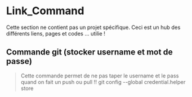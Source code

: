 # Link_Command
Cette section ne contient pas un projet spécifique.
Ceci est un hub des différents liens, pages et codes ... utilie !

## Commande git (stocker username et mot de passe)
> Cette commande permet de ne pas taper le username et le pass quand on fait un push ou pull !!
> git config --global credential.helper store
